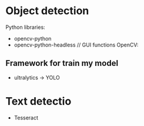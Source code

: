 # Object detection

Python libraries:
- opencv-python
- opencv-python-headless   // GUI functions OpenCV:

## Framework for train my model
- ultralytics -> YOLO

# Text detectio
- Tesseract
